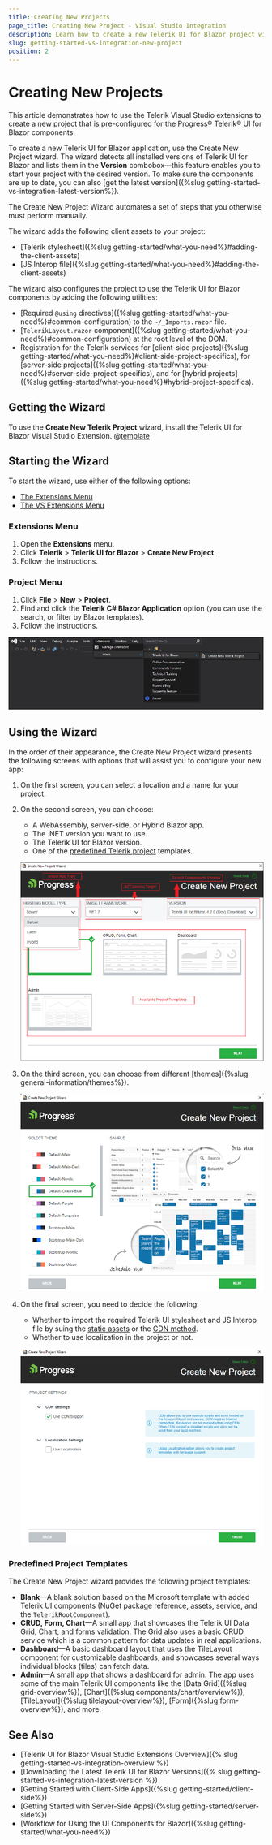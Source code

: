 ```yaml
---
title: Creating New Projects
page_title: Creating New Project - Visual Studio Integration
description: Learn how to create a new Telerik UI for Blazor project with the supported Visual Studio templates.
slug: getting-started-vs-integration-new-project
position: 2
---
```


# Creating New Projects

This article demonstrates how to use the Telerik Visual Studio extensions to create a new project that is pre-configured for the Progress&reg; Telerik&reg; UI for Blazor components.

To create a new Telerik UI for Blazor application, use the Create New Project wizard. The wizard detects all installed versions of Telerik UI for Blazor and lists them in the **Version** combobox&mdash;this feature enables you to start your project with the desired version. To make sure the components are up to date, you can also [get the latest version]({%slug getting-started-vs-integration-latest-version%}).

The Create New Project Wizard automates a set of steps that you otherwise must perform manually.

The wizard adds the following client assets to your project:
* [Telerik stylesheet]({%slug getting-started/what-you-need%}#adding-the-client-assets)
* [JS Interop file]({%slug getting-started/what-you-need%}#adding-the-client-assets)

The wizard also configures the project to use the Telerik UI for Blazor components by adding the following utilities:
* [Required `@using` directives]({%slug getting-started/what-you-need%}#common-configuration) to the `~/_Imports.razor` file.
* [`TelerikLayout.razor` component]({%slug getting-started/what-you-need%}#common-configuration) at the root level of the DOM.
* Registration for the Telerik services for [client-side projects]({%slug getting-started/what-you-need%}#client-side-project-specifics), for [server-side projects]({%slug getting-started/what-you-need%}#server-side-project-specifics), and for [hybrid projects]({%slug getting-started/what-you-need%}#hybrid-project-specifics).

## Getting the Wizard

To use the **Create New Telerik Project** wizard, install the Telerik UI for Blazor Visual Studio Extension. @[template](/_contentTemplates/common/general-info.md#vsx-download)

## Starting the Wizard

To start the wizard, use either of the following options:

* [The Extensions Menu](#extensions-menu)
* [The VS Extensions Menu](#project-menu)

### Extensions Menu

1. Open the **Extensions** menu.
1. Click **Telerik** > **Telerik UI for Blazor** > **Create New Project**.
1. Follow the instructions.

### Project Menu

1. Click **File** > **New** > **Project**.
1. Find and click the **Telerik C# Blazor Application** option (you can use the search, or filter by Blazor templates).
1. Follow the instructions.

![Start the New Project Wizard](images/vs-ext-create-new-project-entry.png)

## Using the Wizard

In the order of their appearance, the Create New Project wizard presents the following screens with options that will assist you to configure your new app:

1. On the first screen, you can select a location and a name for your project.

2. On the second screen, you can choose:

   * A WebAssembly, server-side, or Hybrid Blazor app.
   * The .NET version you want to use.
   * The Telerik UI for Blazor version.
   * One of the [predefined Telerik project](#predefined-project-templates) templates.

   ![The Create New Project Wizard Templates Options](images/vsx-extension-base.png)

3. On the third screen, you can choose from different [themes]({%slug general-information/themes%}).

   ![The Create New Project Wizard Themes Options](images/vsx-extension-theme.png)

4. On the final screen, you need to decide the following:

   * Whether to import the required Telerik UI stylesheet and JS Interop file by suing the [static assets](https://docs.telerik.com/blazor-ui/getting-started/what-you-need#using-static-assets) or the [CDN method](https://docs.telerik.com/blazor-ui/getting-started/what-you-need#using-cdn).
   * Whether to use localization in the project or not.

   ![The Create New Project Wizard Localization Option](images/vsx-extension-create-project-settings.png)

### Predefined Project Templates

The Create New Project wizard provides the following project templates:

* **Blank**&mdash;A blank solution based on the Microsoft template with added Telerik UI components (NuGet package reference, assets, service, and the `TelerikRootComponent`).
* **CRUD, Form, Chart**&mdash;A small app that showcases the Telerik UI Data Grid, Chart, and forms validation. The Grid also uses a basic CRUD service which is a common pattern for data updates in real applications.
* **Dashboard**&mdash;A basic dashboard layout that uses the TileLayout component for customizable dashboards, and showcases several ways individual blocks (tiles) can fetch data.
* **Admin**&mdash;A small app that shows a dashboard for admin. The app uses some of the main Telerik UI components like the [Data Grid]({%slug grid-overview%}), [Chart]({%slug components/chart/overview%}), [TileLayout]({%slug tilelayout-overview%}), [Form]({%slug form-overview%}), and more.

## See Also

* [Telerik UI for Blazor Visual Studio Extensions Overview]({% slug getting-started-vs-integration-overview %})
* [Downloading the Latest Telerik UI for Blazor Versions]({% slug getting-started-vs-integration-latest-version %})
* [Getting Started with Client-Side Apps]({%slug getting-started/client-side%})
* [Getting Started with Server-Side Apps]({%slug getting-started/server-side%})
* [Workflow for Using the UI Components for Blazor]({%slug getting-started/what-you-need%})
